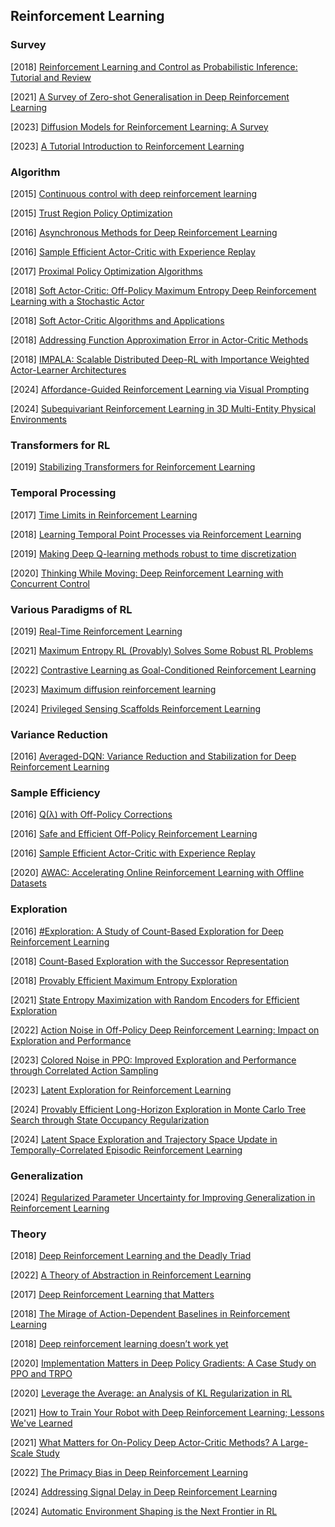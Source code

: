 ## Reinforcement Learning

### Survey

[2018] [Reinforcement Learning and Control as Probabilistic Inference: Tutorial and Review](https://arxiv.org/abs/1805.00909)

[2021] [A Survey of Zero-shot Generalisation in Deep Reinforcement Learning](https://arxiv.org/abs/2111.09794)

[2023] [Diffusion Models for Reinforcement Learning: A Survey](https://arxiv.org/abs/2311.01223)

[2023] [A Tutorial Introduction to Reinforcement Learning](https://arxiv.org/abs/2304.00803)



### Algorithm

[2015] [Continuous control with deep reinforcement learning](https://arxiv.org/abs/1509.02971)

[2015] [Trust Region Policy Optimization](https://arxiv.org/abs/1502.05477)

[2016] [Asynchronous Methods for Deep Reinforcement Learning](https://arxiv.org/abs/1602.01783)

[2016] [Sample Efficient Actor-Critic with Experience Replay](https://arxiv.org/abs/1611.01224)

[2017] [Proximal Policy Optimization Algorithms](https://arxiv.org/abs/1707.06347)

[2018] [Soft Actor-Critic: Off-Policy Maximum Entropy Deep Reinforcement Learning with a Stochastic Actor](https://arxiv.org/abs/1801.01290)

[2018] [Soft Actor-Critic Algorithms and Applications](https://arxiv.org/abs/1812.05905)

[2018] [Addressing Function Approximation Error in Actor-Critic Methods](https://arxiv.org/abs/1802.09477)

[2018] [IMPALA: Scalable Distributed Deep-RL with Importance Weighted Actor-Learner Architectures](https://arxiv.org/abs/1802.01561)

[2024] [Affordance-Guided Reinforcement Learning via Visual Prompting](https://arxiv.org/abs/2407.10341)

[2024] [Subequivariant Reinforcement Learning in 3D Multi-Entity Physical Environments](https://arxiv.org/abs/2407.12505)



### Transformers for RL

[2019] [Stabilizing Transformers for Reinforcement Learning](https://arxiv.org/abs/1910.06764)



### Temporal Processing

[2017] [Time Limits in Reinforcement Learning](https://arxiv.org/abs/1712.00378)

[2018] [Learning Temporal Point Processes via Reinforcement Learning](https://arxiv.org/abs/1811.05016)

[2019] [Making Deep Q-learning methods robust to time discretization](https://arxiv.org/abs/1901.09732)

[2020] [Thinking While Moving: Deep Reinforcement Learning with Concurrent Control](https://arxiv.org/abs/2004.06089)



### Various Paradigms of RL

[2019] [Real-Time Reinforcement Learning](https://arxiv.org/abs/1911.04448)

[2021] [Maximum Entropy RL (Provably) Solves Some Robust RL Problems](https://arxiv.org/abs/2103.06257)

[2022] [Contrastive Learning as Goal-Conditioned Reinforcement Learning](https://arxiv.org/abs/2206.07568)

[2023] [Maximum diffusion reinforcement learning](https://arxiv.org/abs/2309.15293)

 [2024] [Privileged Sensing Scaffolds Reinforcement Learning](https://openreview.net/pdf?id=EpVe8jAjdx)



### Variance Reduction

[2016] [Averaged-DQN: Variance Reduction and Stabilization for Deep Reinforcement Learning](https://arxiv.org/abs/1611.01929)



### Sample Efficiency

[2016] [Q(λ) with Off-Policy Corrections](https://arxiv.org/abs/1602.04951)

[2016] [Safe and Efficient Off-Policy Reinforcement Learning](https://arxiv.org/abs/1606.02647)

[2016] [Sample Efficient Actor-Critic with Experience Replay](https://arxiv.org/abs/1611.01224)

[2020] [AWAC: Accelerating Online Reinforcement Learning with Offline Datasets](https://arxiv.org/abs/2006.09359)



### Exploration

[2016] [#Exploration: A Study of Count-Based Exploration for Deep Reinforcement Learning](https://arxiv.org/abs/1611.04717)

[2018] [Count-Based Exploration with the Successor Representation](https://arxiv.org/abs/1807.11622)

[2018] [Provably Efficient Maximum Entropy Exploration](https://arxiv.org/abs/1812.02690)

[2021] [State Entropy Maximization with Random Encoders for Efficient Exploration](https://arxiv.org/abs/2102.09430)

[2022] [Action Noise in Off-Policy Deep Reinforcement Learning: Impact on Exploration and Performance](https://arxiv.org/abs/2206.03787)

[2023] [Colored Noise in PPO: Improved Exploration and Performance through Correlated Action Sampling](https://arxiv.org/abs/2312.11091)

[2023] [Latent Exploration for Reinforcement Learning](https://arxiv.org/abs/2305.20065)

[2024] [Provably Efficient Long-Horizon Exploration in Monte Carlo Tree Search through State Occupancy Regularization](https://arxiv.org/abs/2407.05511)

[2024] [Latent Space Exploration and Trajectory Space Update in Temporally-Correlated Episodic Reinforcement Learning](https://openreview.net/pdf?id=e8dcuniLcA)



### Generalization

[2024] [Regularized Parameter Uncertainty for Improving Generalization in Reinforcement Learning](https://openaccess.thecvf.com/content/CVPR2024/papers/Moure_Regularized_Parameter_Uncertainty_for_Improving_Generalization_in_Reinforcement_Learning_CVPR_2024_paper.pdf)



### Theory

[2018] [Deep Reinforcement Learning and the Deadly Triad](https://arxiv.org/abs/1812.02648)

[2022] [A Theory of Abstraction in Reinforcement Learning](https://arxiv.org/abs/2203.00397)

[2017] [Deep Reinforcement Learning that Matters](https://arxiv.org/abs/1709.06560)

[2018] [The Mirage of Action-Dependent Baselines in Reinforcement Learning](https://arxiv.org/abs/1802.10031)

[2018] [Deep reinforcement learning doesn’t work yet](https://www.alexirpan.com/2018/02/14/rl-hard.html)

[2020] [Implementation Matters in Deep Policy Gradients: A Case Study on PPO and TRPO](https://arxiv.org/abs/2005.12729)

[2020] [Leverage the Average: an Analysis of KL Regularization in RL](https://arxiv.org/abs/2003.14089)

[2021] [How to Train Your Robot with Deep Reinforcement Learning; Lessons We've Learned](https://arxiv.org/abs/2102.02915)

[2021] [What Matters for On-Policy Deep Actor-Critic Methods? A Large-Scale Study](https://openreview.net/pdf?id=nIAxjsniDzg)

[2022] [The Primacy Bias in Deep Reinforcement Learning](https://arxiv.org/abs/2205.07802)

[2024] [Addressing Signal Delay in Deep Reinforcement Learning](https://openreview.net/pdf?id=Z8UfDs4J46)

[2024] [Automatic Environment Shaping is the Next Frontier in RL](https://arxiv.org/abs/2407.16186)